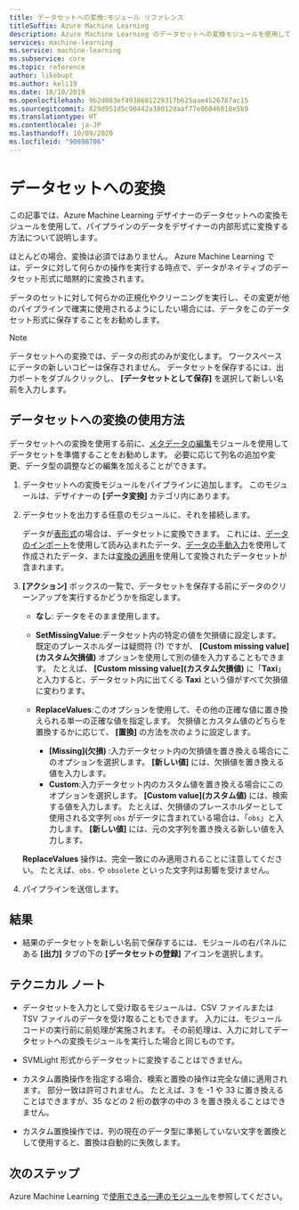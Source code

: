 ```yaml
---
title: データセットへの変換:モジュール リファレンス
titleSuffix: Azure Machine Learning
description: Azure Machine Learning のデータセットへの変換モジュールを使用して、データ入力を Microsoft Azure Machine Learning で使用される内部データセット形式に変換する方法について説明します。
services: machine-learning
ms.service: machine-learning
ms.subservice: core
ms.topic: reference
author: likebupt
ms.author: keli19
ms.date: 10/10/2019
ms.openlocfilehash: 9b2d003ef4938681229317b625aae4526787ac15
ms.sourcegitcommit: 829d951d5c90442a38012daaf77e86046018e5b9
ms.translationtype: HT
ms.contentlocale: ja-JP
ms.lasthandoff: 10/09/2020
ms.locfileid: "90898706"
---
```

# <a name="convert-to-dataset"></a>データセットへの変換

この記事では、Azure Machine Learning デザイナーのデータセットへの変換モジュールを使用して、パイプラインのデータをデザイナーの内部形式に変換する方法について説明します。
  
ほとんどの場合、変換は必須ではありません。 Azure Machine Learning では、データに対して何らかの操作を実行する時点で、データがネイティブのデータセット形式に暗黙的に変換されます。 

データのセットに対して何らかの正規化やクリーニングを実行し、その変更が他のパイプラインで確実に使用されるようにしたい場合には、データをこのデータセット形式に保存することをお勧めします。  
  
> [!NOTE]
> データセットへの変換では、データの形式のみが変化します。 ワークスペースにデータの新しいコピーは保存されません。 データセットを保存するには、出力ポートをダブルクリックし、 **[データセットとして保存]** を選択して新しい名前を入力します。  
  
## <a name="how-to-use-convert-to-dataset"></a>データセットへの変換の使用方法  

データセットへの変換を使用する前に、[メタデータの編集](edit-metadata.md)モジュールを使用してデータセットを準備することをお勧めします。 必要に応じて列名の追加や変更、データ型の調整などの編集を加えることができます。

1.  データセットへの変換モジュールをパイプラインに追加します。 このモジュールは、デザイナーの **[データ変換]** カテゴリ内にあります。 

2. データセットを出力する任意のモジュールに、それを接続します。   

    データが[表形式](https://docs.microsoft.com/python/api/azureml-core/azureml.data.tabulardataset?view=azure-ml-py&preserve-view=true)の場合は、データセットに変換できます。 これには、[データのインポート](import-data.md)を使用して読み込まれたデータ、[データの手動入力](enter-data-manually.md)を使用して作成されたデータ、または[変換の適用](apply-transformation.md)を使用して変換されたデータセットが含まれます。

3.  **[アクション]** ボックスの一覧で、データセットを保存する前にデータのクリーンアップを実行するかどうかを指定します。  
  
    - **なし**: データをそのまま使用します。  
  
    - **SetMissingValue**:データセット内の特定の値を欠損値に設定します。 既定のプレースホルダーは疑問符 (?) ですが、 **[Custom missing value]\(カスタム欠損値\)** オプションを使用して別の値を入力することもできます。 たとえば、 **[Custom missing value]\(カスタム欠損値\)** に「**Taxi**」と入力すると、データセット内に出てくる **Taxi** という値がすべて欠損値に変わります。
  
    - **ReplaceValues**:このオプションを使用して、その他の正確な値に置き換えられる単一の正確な値を指定します。 欠損値とカスタム値のどちらを置換するかに応じて、 **[置換]** の方法を次のように設定します。

      - **[Missing]\(欠損\)** :入力データセット内の欠損値を置き換える場合にこのオプションを選択します。 **[新しい値]** には、欠損値を置き換える値を入力します。
      - **Custom**:入力データセット内のカスタム値を置き換える場合にこのオプションを選択します。 **[Custom value]\(カスタム値\)** には、検索する値を入力します。 たとえば、欠損値のプレースホルダーとして使用される文字列 `obs` がデータに含まれている場合は、「`obs`」と入力します。 **[新しい値]** には、元の文字列を置き換える新しい値を入力します。
  
    **ReplaceValues** 操作は、完全一致にのみ適用されることに注意してください。 たとえば、`obs.` や `obsolete` といった文字列は影響を受けません。  
 
  
5.  パイプラインを送信します。  

## <a name="results"></a>結果

+  結果のデータセットを新しい名前で保存するには、モジュールの右パネルにある **[出力]** タブの下の **[データセットの登録]** アイコンを選択します。  
  
## <a name="technical-notes"></a>テクニカル ノート  

-   データセットを入力として受け取るモジュールは、CSV ファイルまたは TSV ファイルのデータを受け取ることもできます。 入力には、モジュール コードの実行前に前処理が実施されます。 その前処理は、入力に対してデータセットへの変換モジュールを実行した場合と同じものです。  
  
-   SVMLight 形式からデータセットに変換することはできません。  
  
-   カスタム置換操作を指定する場合、検索と置換の操作は完全な値に適用されます。 部分一致は許可されません。 たとえば、3 を -1 や 33 に置き換えることはできますが、35 などの 2 桁の数字の中の 3 を置き換えることはできません。  
  
-   カスタム置換操作では、列の現在のデータ型に準拠していない文字を置換として使用すると、置換は自動的に失敗します。  

  
## <a name="next-steps"></a>次のステップ

Azure Machine Learning で[使用できる一連のモジュール](module-reference.md)を参照してください。 
